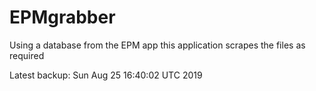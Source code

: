 # EPMgrabber
Using a database from the EPM app this application scrapes the files as required


Latest backup: Sun Aug 25 16:40:02 UTC 2019
